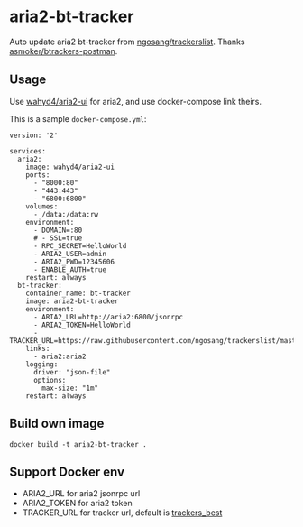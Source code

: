 # aria2-bt-tracker

Auto update aria2 bt-tracker from [ngosang/trackerslist](https://github.com/ngosang/trackerslist).
Thanks [asmoker/btrackers-postman](https://github.com/asmoker/btrackers-postman).

## Usage

Use [wahyd4/aria2-ui](https://github.com/wahyd4/aria2-ariang-docker) for aria2, and use docker-compose link theirs.

This is a sample `docker-compose.yml`:

```
version: '2'

services:
  aria2:
    image: wahyd4/aria2-ui
    ports:
      - "8000:80"
      - "443:443"
      - "6800:6800"
    volumes:
      - /data:/data:rw
    environment:
      - DOMAIN=:80
      # - SSL=true
      - RPC_SECRET=HelloWorld
      - ARIA2_USER=admin
      - ARIA2_PWD=12345606
      - ENABLE_AUTH=true
    restart: always
  bt-tracker:
    container_name: bt-tracker
    image: aria2-bt-tracker
    environment:
      - ARIA2_URL=http://aria2:6800/jsonrpc
      - ARIA2_TOKEN=HelloWorld
      - TRACKER_URL=https://raw.githubusercontent.com/ngosang/trackerslist/master/trackers_all.txt
    links:
      - aria2:aria2
    logging:
      driver: "json-file"
      options:
        max-size: "1m"
    restart: always
```

## Build own image

```
docker build -t aria2-bt-tracker .
```

## Support Docker env

- ARIA2_URL for aria2 jsonrpc url
- ARIA2_TOKEN for aria2 token
- TRACKER_URL for tracker url, default is [trackers_best](https://raw.githubusercontent.com/ngosang/trackerslist/master/trackers_best.txt)
